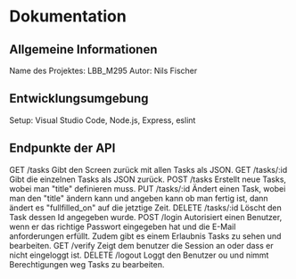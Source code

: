 # Dokumentation

## Allgemeine Informationen
Name des Projektes: LBB_M295
Autor: Nils Fischer

## Entwicklungsumgebung
Setup: Visual Studio Code, Node.js, Express, eslint



## Endpunkte der API
GET /tasks          Gibt den Screen zurück mit allen Tasks als JSON.
GET /tasks/:id      Gibt die einzelnen Tasks als JSON zurück.
POST /tasks         Erstellt neue Tasks, wobei man "title" definieren muss.
PUT /tasks/:id      Ändert einen Task, wobei man den "title" ändern kann und angeben kann ob man fertig ist, dann ändert es "fullfilled_on" auf die jetztige Zeit.
DELETE /tasks/:id   Löscht den Task dessen Id angegeben wurde.
POST /login         Autorisiert einen Benutzer, wenn er das richtige Passwort eingegeben hat und die E-Mail anforderungen erfüllt. Zudem gibt es einem Erlaubnis Tasks zu sehen und bearbeiten.
GET /verify         Zeigt dem benutzer die Session an oder dass er nicht eingeloggt ist.
DELETE /logout      Loggt den Benutzer ou und nimmt Berechtigungen weg Tasks zu bearbeiten.



